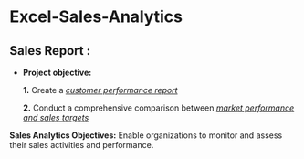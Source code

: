 # Excel-Sales-Analytics
## Sales Report :


- **Project objective:** 

    **1.** Create a _[customer performance report](https://github.com/satya4038/Excel-Sales-Analytics/blob/main/Customer%20Performance%20report.pdf)_ 

    **2.** Conduct a comprehensive comparison between _[market performance and sales targets](https://github.com/satya4038/Excel-Sales-Analytics/blob/main/Market%20Performance%20vs%20Target%20Report.pdf)_

**Sales Analytics Objectives:**
Enable organizations to monitor and assess their sales activities and performance.
